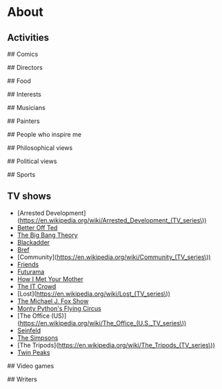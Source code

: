 # About

## Activities

## Comics

## Directors

## Food

## Interests

## Musicians

## Painters

## People who inspire me

## Philosophical views

## Political views

## Sports

## TV shows

* [Arrested Development](https://en.wikipedia.org/wiki/Arrested_Development_(TV_series\))
* [Better Off Ted](https://en.wikipedia.org/wiki/Better_Off_Ted)
* [The Big Bang Theory](https://en.wikipedia.org/wiki/The_Big_Bang_Theory)
* [Blackadder](https://en.wikipedia.org/wiki/Blackadder)
* [Bref](https://en.wikipedia.org/wiki/Bref)
* [Community](https://en.wikipedia.org/wiki/Community_(TV_series\))
* [Friends](https://en.wikipedia.org/wiki/Friends)
* [Futurama](https://en.wikipedia.org/wiki/Futurama)
* [How I Met Your Mother](https://en.wikipedia.org/wiki/How_I_Met_Your_Mother)
* [The IT Crowd](https://en.wikipedia.org/wiki/The_IT_Crowd)
* [Lost](https://en.wikipedia.org/wiki/Lost_(TV_series\))
* [The Michael J. Fox Show](https://en.wikipedia.org/wiki/The_Michael_J._Fox_Show)
* [Monty Python's Flying Circus](https://en.wikipedia.org/wiki/Monty_Python%27s_Flying_Circus)
* [The Office (US)](https://en.wikipedia.org/wiki/The_Office_(U.S._TV_series\))
* [Seinfeld](https://en.wikipedia.org/wiki/Seinfeld)
* [The Simpsons](https://en.wikipedia.org/wiki/The_Simpsons)
* [The Tripods](https://en.wikipedia.org/wiki/The_Tripods_(TV_series\))
* [Twin Peaks](https://en.wikipedia.org/wiki/Twin_Peaks)

## Video games

## Writers
